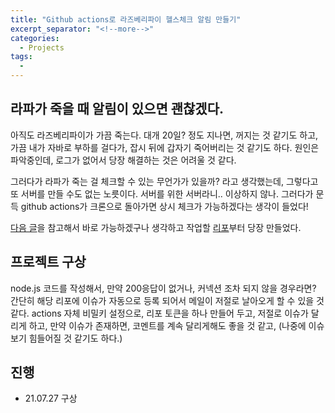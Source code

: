 ```yaml
---
title: "Github actions로 라즈베리파이 헬스체크 알림 만들기"
excerpt_separator: "<!--more-->"
categories:
  - Projects
tags:
  - 
---
```


## 라파가 죽을 때 알림이 있으면 괜찮겠다.
 아직도 라즈베리파이가 가끔 죽는다. 대개 20일? 정도 지나면, 꺼지는 것 같기도 하고, 가끔 내가 자바로 부하를 걸다가, 잡시 뒤에 갑자기 죽어버리는 것 같기도 하다. 원인은 파악중인데, 로그가 없어서 당장 해결하는 것은 어려울 것 같다.

 그러다가 라파가 죽는 걸 체크할 수 있는 무언가가 있을까? 라고 생각했는데, 그렇다고 또 서버를 만들 수도 없는 노릇이다. 서버를 위한 서버라니.. 이상하지 않나. 그러다가 문득 github actions가 크론으로 돌아가면 상시 체크가 가능하겠다는 생각이 들었다!
 
 [다음 글](https://yceffort.kr/2020/07/cron-job-with-github-actions)을 참고해서 바로 가능하겠구나 생각하고 작업할 [리포](https://github.com/qlqhqo2341/check_live_my_rpi/)부터 당장 만들었다. 

## 프로젝트 구상
 node.js 코드를 작성해서, 만약 200응답이 없거나, 커넥션 조차 되지 않을 경우라면? 간단히 해당 리포에 이슈가 자동으로 등록 되어서 메일이 저절로 날아오게 할 수 있을 것 같다. actions 자체 비밀키 설정으로, 리포 토큰을 하나 만들어 두고, 저절로 이슈가 달리게 하고, 만약 이슈가 존재하면, 코멘트를 계속 달리게해도 좋을 것 같고, (나중에 이슈 보기 힘들어질 것 같기도 하다.)

## 진행
* 21.07.27 구상